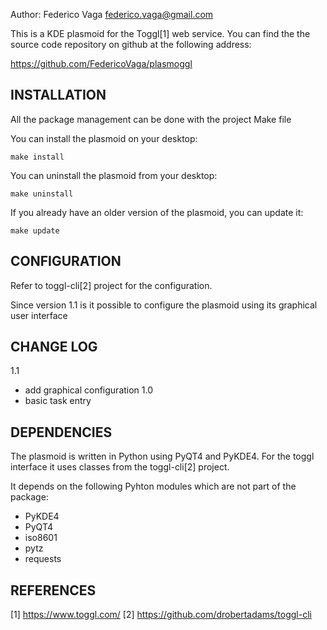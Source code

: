 Author: Federico Vaga <federico.vaga@gmail.com>

This is a KDE plasmoid for the Toggl[1] web service. You can find the
the source code repository on github at the following address:

   https://github.com/FedericoVaga/plasmoggl


INSTALLATION
------------
All the package management can be done with the project Make file

You can install the plasmoid on your desktop:

    make install

You can uninstall the plasmoid from your desktop:

    make uninstall

If you already have an older version of the plasmoid, you can update it:

    make update


CONFIGURATION
-------------
Refer to toggl-cli[2] project for the configuration.

Since version 1.1 is it possible to configure the plasmoid using its graphical
user interface


CHANGE LOG
----------

1.1
- add graphical configuration
1.0
- basic task entry


DEPENDENCIES
------------
The plasmoid is written in Python using PyQT4 and PyKDE4. For the toggl interface it uses classes from the toggl-cli[2] project.

It depends on the following Pyhton modules which are not part of the package:
- PyKDE4
- PyQT4
- iso8601
- pytz
- requests


REFERENCES
----------

[1] https://www.toggl.com/
[2] https://github.com/drobertadams/toggl-cli
